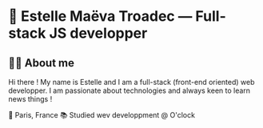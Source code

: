 # 🌺 Estelle Maëva Troadec — Full-stack JS developper

## 👩‍💻 About me

Hi there ! My name is Estelle and I am a full-stack (front-end oriented) web developper.
I am passionate about technologies and always keen to learn news things !

📍 Paris, France
📚 Studied wev developpment @ O'clock



<!--
**EstelleTroadec/EstelleTroadec** is a ✨ _special_ ✨ repository because its `README.md` (this file) appears on your GitHub profile.

## 🕹 Tech Stack


## 📊 Github analytics


## 📫 How to reach me

-->
